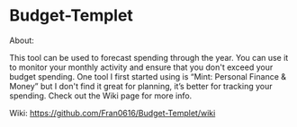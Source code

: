 # Budget-Templet
About:

This tool can be used to forecast spending through the year. You can use it to monitor your monthly activity and ensure that you don't exceed your budget spending. One tool I first started using is “Mint: Personal Finance &amp; Money” but I don't find it great for planning, it’s better for tracking your spending. Check out the Wiki page for more info. 

Wiki: https://github.com/Fran0616/Budget-Templet/wiki
